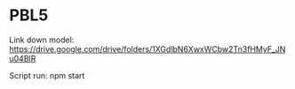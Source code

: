 # PBL5

Link down model: https://drive.google.com/drive/folders/1XGdlbN6XwxWCbw2Tn3fHMyF_JNu04BlR

Script run: npm start
